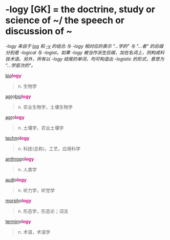 # -logy [GK] = the doctrine, study or science of ~/ the speech or discussion of ~

*-logy 来自于 [_log_](_log_.md) 和 [-y](-y.2.md) 的组合.与 -logy 相对应的表示 "...学的" 与 "...者" 的后缀分别是 -logical 与 -logist。如果 -logy 被当作派生后缀，加在名词上，则构成科技术语。另外，所有以 -logy 结尾的单词，均可构造出 -logistic 的形式，意思为 "...学层次的"。*

[bio](_bi_.md)<b style="color: #C71585;">logy</b>
> n. 生物学

[agr](_agr_.md)o[bio](_bi_.md)<b style="color: #C71585;">logy</b>
> n. 农业生物学，土壤生物学

[agr](_agr_.md)o<b style="color: #C71585;">logy</b>
> n. 土壤学，农业土壤学

[techn](_techn_.md)o<b style="color: #C71585;">logy</b>
> n. 科技(总称)，工艺，应用科学

[anthrop](_anthrop_.md)o<b style="color: #C71585;">logy</b>
> n. 人类学

[audi](_aud_.md)o<b style="color: #C71585;">logy</b>
> n. 听力学，听觉学

[morph](_morph_.md)o<b style="color: #C71585;">logy</b>
> n. 形态学，形态论；词法

[termin](_term_.md)o<b style="color: #C71585;">logy</b>
> n. 术语，术语学